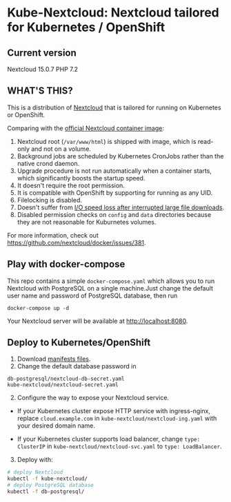 # Kube-Nextcloud: Nextcloud tailored for Kubernetes / OpenShift

## Current version
Nextcloud 15.0.7
PHP 7.2

## WHAT'S THIS?
This is a distribution of [Nextcloud](https://nextcloud.com) that is tailored for running on Kubernetes or OpenShift.

Comparing with the [official Nextcloud container image](https://github.com/nextcloud/docker):

1. Nextcloud root (`/var/www/html`) is shipped with image, which is read-only and not on a volume.
2. Background jobs are scheduled by Kubernetes CronJobs rather than the native crond daemon.
3. Upgrade procedure is not run automatically when a container starts, which significantly boosts the startup speed.
4. It doesn't require the root permission.
5. It is compatible with OpenShift by supporting for running as any UID.
6. Filelocking is disabled.
7. Doesn't suffer from [I/O speed loss after interrupted large file downloads](https://github.com/nextcloud/server/issues/15055). 
8. Disabled permission checks on `config` and `data` directories because they are not reasonable for Kuburnetes volumes.

For more information, check out <https://github.com/nextcloud/docker/issues/381>.

## Play with docker-compose

This repo contains a simple `docker-compose.yaml` which allows you to run Nextcloud with PostgreSQL on a single machine.Just change the default user name and password of PostgreSQL database, then run

```
docker-compose up -d
```
Your Nextcloud server will be available at <http://localhost:8080>.

## Deploy to Kubernetes/OpenShift

1. Download [manifests files](./deploy/kubernetes/examples).
2. Change the default database password in

```
db-postgresql/nextcloud-db-secret.yaml
kube-nextcloud/nextcloud-secret.yaml
```

2. Configure the way to expose your Nextcloud service.

- If your Kubernetes cluster expose HTTP service with ingress-nginx,
replace `cloud.example.com` in `kube-nextcloud/nextcloud-ing.yaml` with your desired domain name.

- If your Kubernetes cluster supports load balancer, change `type: ClusterIP` in `kube-nextcloud/nextcloud-svc.yaml`  to `type: LoadBalancer`.

3. Deploy with:

```bash
# deploy Nextcloud
kubectl -f kube-nextcloud/
# deploy PostgreSQL database
kubectl -f db-postgresql/
```

